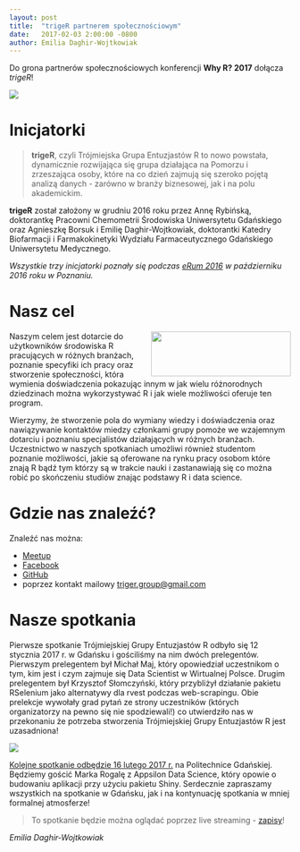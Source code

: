 ```yaml
---
layout: post
title:  "trigeR partnerem społecznościowym"
date:   2017-02-03 2:00:00 -0800
author: Emilia Daghir-Wojtkowiak
---
```

  
Do grona partnerów społecznościowych konferencji **Why R? 2017** dołącza *trigeR*!

<img src="/blog/img/triger2.jpg">  
  
# Inicjatorki
  
> **trigeR**, czyli Trójmiejska Grupa Entuzjastów R to nowo powstała, dynamicznie rozwijająca się grupa działająca na Pomorzu i zrzeszająca osoby, które na co dzień zajmują się szeroko pojętą analizą danych - zarówno w branży biznesowej, jak i na polu akademickim. 

**trigeR** został założony w grudniu 2016 roku przez Annę Rybińską, doktorantkę  Pracowni Chemometrii Środowiska Uniwersytetu Gdańskiego oraz Agnieszkę Borsuk i Emilię Daghir-Wojtkowiak, doktorantki Katedry Biofarmacji i Farmakokinetyki Wydziału Farmaceutycznego Gdańskiego Uniwersytetu Medycznego. 

*Wszystkie trzy inicjatorki poznały się podczas [eRum 2016](http://erum.ue.poznan.pl/) w październiku 2016 roku w Poznaniu.*

# Nasz cel

<img src="/blog/img/triger3.png" align="right" width="250px" height="80px"> Naszym celem jest dotarcie do użytkowników środowiska R pracujących w różnych branżach, poznanie specyfiki ich pracy oraz stworzenie społeczności, która wymienia doświadczenia pokazując innym w jak wielu różnorodnych dziedzinach można wykorzystywać R i jak wiele możliwości oferuje ten program. 

Wierzymy, że stworzenie pola do wymiany wiedzy i doświadczenia oraz nawiązywanie kontaktów miedzy członkami grupy pomoże we wzajemnym dotarciu i poznaniu specjalistów działających w różnych branżach. Uczestnictwo w naszych spotkaniach umożliwi również studentom poznanie możliwości, jakie są oferowane na rynku pracy osobom które znają R bądź tym którzy są w trakcie nauki i zastanawiają się co można robić po skończeniu studiów znając podstawy R i data science.

# Gdzie nas znaleźć?

Znaleźć nas można:

- [Meetup](https://www.meetup.com/Trojmiejska-Grupa-Entuzjastow-R/)
- [Facebook](https://www.facebook.com/trigeRgroup/)
- [GitHub](https://github.com/trigeRgroup)
- poprzez kontakt mailowy [triger.group@gmail.com](mailto:triger.group@gmail.com)

# Nasze spotkania

Pierwsze spotkanie Trójmiejskiej Grupy Entuzjastów R odbyło się 12 stycznia 2017 r. w Gdańsku i gościliśmy na nim dwóch prelegentów. Pierwszym prelegentem był Michał Maj, który opowiedział uczestnikom o tym, kim jest i czym zajmuje się Data Scientist w Wirtualnej Polsce. Drugim prelegentem był Krzysztof Słomczyński, który przybliżył działanie pakietu RSelenium jako alternatywy dla rvest podczas web-scrapingu. Obie prelekcje wywołały grad pytań ze strony uczestników (których organizatorzy na pewno się nie spodziewali!) co utwierdziło nas w przekonaniu że potrzeba stworzenia Trójmiejskiej Grupy Entuzjastów R jest uzasadniona!

<img src="/blog/img/triger4.jpg">  

[Kolejne spotkanie odbędzie 16 lutego 2017 r.](https://www.meetup.com/Trojmiejska-Grupa-Entuzjastow-R/events/236895759/) na Politechnice Gdańskiej. Będziemy gościć Marka Rogalę z Appsilon Data Science, który opowie o budowaniu aplikacji przy użyciu pakietu Shiny. Serdecznie zapraszamy wszystkich na spotkanie w Gdańsku, jak i na kontynuację spotkania w mniej formalnej atmosferze! 

> To spotkanie będzie można oglądać poprzez live streaming - [zapisy](https://rusers.clickmeeting.com/meet-r-in-tricity-2/register)!

*Emilia Daghir-Wojtkowiak*
